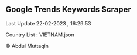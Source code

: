 

## Google Trends Keywords Scraper 
 
Last Update 22-02-2023 , 16:29:53

Country List :
VIETNAM.json



© Abdul Muttaqin 
